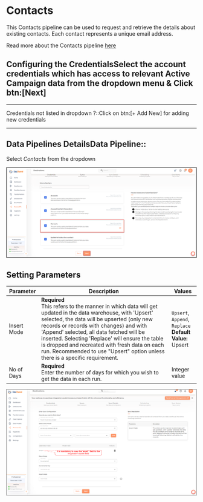 # Contacts

This Contacts pipeline can be used to request and retrieve the details about existing contacts. Each contact represents a unique email address.

Read more about the Contacts pipeline [here](https://developers.activecampaign.com/reference/list-all-contacts "window=_blank")

## Configuring the CredentialsSelect the account credentials which has access to relevant Active Campaign data from the dropdown menu & Click btn:[Next]

****

Credentials not listed in dropdown ?::Click on btn:[+ Add New] for adding new credentials
****

## Data Pipelines DetailsData Pipeline::
Select *Contacts* from the dropdown

![Active Campaign Contacts List](../images/active-campaign-contacts-list.png)

## Setting Parameters
| Parameter | Description | Values |
|-----------|-------------|--------|
| Insert Mode | **Required**<br>This refers to the manner in which data will get updated in the data warehouse, with 'Upsert' selected, the data will be upserted (only new records or records with changes) and with 'Append' selected, all data fetched will be inserted. Selecting 'Replace' will ensure the table is dropped and recreated with fresh data on each run. Recommended to use "Upsert" option unless there is a specific requirement. | `Upsert`, `Append`, `Replace` <br> **Default Value:** Upsert |
| No of Days | **Required**<br>Enter the number of days for which you wish to get the data in each run. | Integer value |

![Active Campaign Contacts Config](../images/active-campaign-contacts-config.png)
